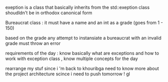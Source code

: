 exeption is a class that basically inherits
from the std::exeption class 
shoudldn't be in orthodox canonical form 

Bureaucrat class :
    it must have a name 
    and an int as a grade (goes from 1 - 150)

based on the grade any attempt to instansiate a bureaucrat
with an invalid grade must throw an error

requirements of the day :
know basically what are exceptions and how to work with exception class , know multiple concepts for  the day

 rearrange my stuf since i 'm back to khouribga 
need to know more about the project architecture scince i need to push tomorrow ! 
gl 


